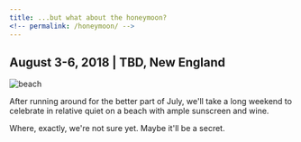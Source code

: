 ```yaml
---
title: ...but what about the honeymoon?
<!-- permalink: /honeymoon/ -->
---
```


## August 3-6, 2018 | TBD, New England
<!-- Nantucket, Martha's Vineyard, Newport, Cape Cod -->

![beach](https://images.fineartamerica.com/images/artworkimages/mediumlarge/1/nantucket-beach-james-redway.jpg)

After running around for the better part of July, we'll take a long weekend to celebrate in relative quiet on a beach with ample sunscreen and wine.

Where, exactly, we're not sure yet. Maybe it'll be a secret.